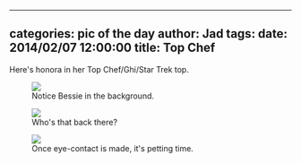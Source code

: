 
---
categories: pic of the day
author: Jad
tags: 
date: 2014/02/07 12:00:00
title: Top Chef
---
Here's honora in her Top Chef/Ghi/Star Trek top.
<figure>
<img src="/img/2014/02/07/img_1598_medium.jpg" />
<figcaption>Notice Bessie in the background.</figcaption>
</figure>

<figure>
<img src="/img/2014/02/07/img_1612_medium.jpg" />
<figcaption>Who's that back there?</figcaption>
</figure>

<figure>
<img src="/img/2014/02/07/img_1605_medium.jpg" />
<figcaption>Once eye-contact is made, it's petting time.</figcaption>
</figure>
